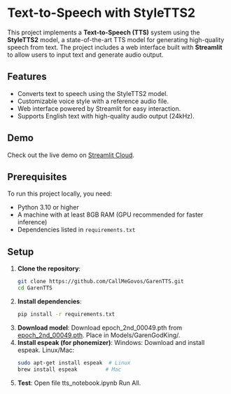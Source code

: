 # Text-to-Speech with StyleTTS2

This project implements a **Text-to-Speech (TTS)** system using the **StyleTTS2** model, a state-of-the-art TTS model for generating high-quality speech from text. The project includes a web interface built with **Streamlit** to allow users to input text and generate audio output.

## Features
- Converts text to speech using the StyleTTS2 model.
- Customizable voice style with a reference audio file.
- Web interface powered by Streamlit for easy interaction.
- Supports English text with high-quality audio output (24kHz).

## Demo
Check out the live demo on [Streamlit Cloud](https://garentts-d8qzvnzumfrbyyasqqpycw.streamlit.app/).

## Prerequisites
To run this project locally, you need:
- Python 3.10 or higher
- A machine with at least 8GB RAM (GPU recommended for faster inference)
- Dependencies listed in `requirements.txt`

## Setup
1. **Clone the repository**:
   ```bash
   git clone https://github.com/CallMeGovos/GarenTTS.git
   cd GarenTTS
2. **Install dependencies**:
   ```bash
   pip install -r requirements.txt
3. **Download model**:
   Download epoch_2nd_00049.pth from [epoch_2nd_00049.pth](https://drive.google.com/drive/folders/1ez4TktS_nEU7NxJjN4D4aZnImOai6QUT).
   Place in Models/GarenGodKing/.
4. **Install espeak (for phonemizer)**:
   Windows: Download and install espeak.
   Linux/Mac:
   ```bash
   sudo apt-get install espeak  # Linux
   brew install espeak         # Mac
5. **Test**:
   Open file tts_notebook.ipynb
   Run All.
